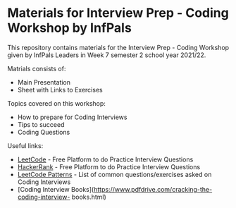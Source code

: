 # Materials for Interview Prep - Coding Workshop by InfPals

This repository contains materials for the Interview Prep - Coding Workshop given by InfPals Leaders in Week 7 semester 2 school year 2021/22.

Matrials consists of:
- Main Presentation 
- Sheet with Links to Exercises

Topics covered on this workshop:
- How to prepare for Coding Interviews
- Tips to succeed
- Coding Questions

Useful links:
- [LeetCode](https://leetcode.com/) - Free Platform to do Practice Interview Questions
- [HackerRank](https://www.hackerrank.com/) - Free Platform to do Practice Interview Questions
- [LeetCode Patterns](https://seanprashad.com/leetcode-patterns/) - List of common questions/exercises asked on Coding Interviews
- [Coding Interview Books](https://www.pdfdrive.com/cracking-the-coding-interview- books.html)
